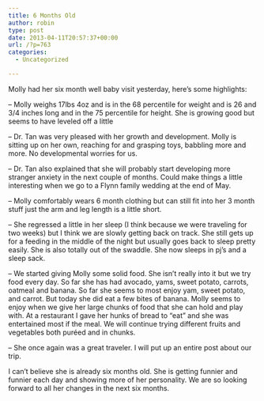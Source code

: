 ```yaml
---
title: 6 Months Old
author: robin
type: post
date: 2013-04-11T20:57:37+00:00
url: /?p=763
categories:
  - Uncategorized

---
```

Molly had her six month well baby visit yesterday, here&#8217;s some highlights: 

&#8211; Molly weighs 17lbs 4oz and is in the 68 percentile for weight and is 26 and 3/4 inches long and in the 75 percentile for height. She is growing good but seems to have leveled off a little

&#8211; Dr. Tan was very pleased with her growth and development. Molly is sitting up on her own, reaching for and grasping toys, babbling more and more. No developmental worries for us. 

&#8211; Dr. Tan also explained that she will probably start developing more stranger anxiety in the next couple of months. Could make things a little interesting when we go to a Flynn family wedding at the end of May. 

&#8211; Molly comfortably wears 6 month clothing but can still fit into her 3 month stuff just the arm and leg length is a little short. 

&#8211; She regressed a little in her sleep (I think because we were traveling for two weeks) but I think we are slowly getting back on track. She still gets up for a feeding in the middle of the night but usually goes back to sleep pretty easily. She is also totally out of the swaddle. She now sleeps in pj&#8217;s and a sleep sack. 

&#8211; We started giving Molly some solid food. She isn&#8217;t really into it but we try food every day. So far she has had avocado, yams, sweet potato, carrots, oatmeal and banana. So far she seems to most enjoy yam, sweet potato, and carrot. But today she did eat a few bites of banana. Molly seems to enjoy when we give her large chunks of food that she can hold and play with. At a restaurant I gave her hunks of bread to &#8220;eat&#8221; and she was entertained most if the meal. We will continue trying different fruits and vegetables both puréed and in chunks. 

&#8211; She once again was a great traveler. I will put up an entire post about our trip. 

I can&#8217;t believe she is already six months old. She is getting funnier and funnier each day and showing more of her personality. We are so looking forward to all her changes in the next six months.